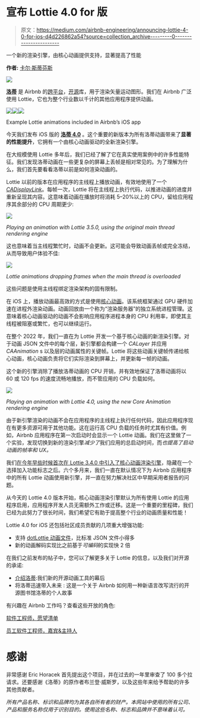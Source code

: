 # 宣布 Lottie 4.0 for 版

> 原文：<https://medium.com/airbnb-engineering/announcing-lottie-4-0-for-ios-d4d226862a54?source=collection_archive---------0----------------------->

一个新的渲染引擎，由核心动画提供支持，显著提高了性能

**作者:** [卡尔·斯蒂芬斯](https://www.linkedin.com/in/calstephens/)

![](img/108f980b0f645ceab52024aa1ad4ee27.png)

[**洛蒂**](https://airbnb.design/lottie/) 是 Airbnb 的[跨平台](https://airbnb.io/lottie/#/README)，[开源](https://github.com/airbnb/lottie-ios)库，用于渲染矢量运动图形。我们在 Airbnb 广泛使用 Lottie，它也为整个行业数以千计的其他应用程序提供动画。

![](img/640d35d6a187dbc17ace0399e90561e9.png)![](img/196e0aa12cf509a2826e2a312ae48482.png)![](img/ee086c802dc4e191e730b234e6ace6f5.png)

Example Lottie animations included in Airbnb’s iOS app

今天我们发布 iOS 版的 [**洛蒂 4.0**](https://github.com/airbnb/lottie-ios/releases/tag/4.0.0) 。这个重要的新版本为所有洛蒂动画带来了**显著的性能提升**，它拥有一个由核心动画驱动的全新渲染引擎。

在大规模使用 Lottie 多年后，我们已经了解了它在真实使用案例中的许多性能特征。我们发现洛蒂动画在一些更复杂的屏幕上丢帧是相对常见的。为了理解为什么，我们首先要看看洛蒂以前是如何渲染动画的。

Lottie 以前的版本在应用程序的主线程上播放动画，有效地使用了一个[*CADisplayLink*](https://developer.apple.com/documentation/quartzcore/cadisplaylink?language=objc)。每帧一次，Lottie 将在主线程上执行代码，以推进动画的进度并重新呈现其内容。这意味着动画在播放时将消耗 5–20%以上的 CPU，留给应用程序其余部分的 CPU 周期更少:

![](img/66f497878291b8c826ac3fc6e916ffe9.png)

*Playing an animation with Lottie 3.5.0, using the original main thread rendering engine*

这也意味着当主线程繁忙时，动画不会更新。这可能会导致动画丢帧或完全冻结，从而导致用户体验不佳:

![](img/9a4242d71a3524d55d91d6ecf42c025e.png)

*Lottie animations dropping frames when the main thread is overloaded*

这些问题是使用主线程绑定渲染架构的固有限制。

在 iOS 上，播放动画最高效的方式是使用[核心动画](https://developer.apple.com/documentation/quartzcore?language=objc)。该系统框架通过 GPU 硬件加速在进程外渲染动画。动画回放由一个称为“渲染服务器”的独立系统进程管理。这意味着核心动画驱动的动画不会影响应用程序进程本身的 CPU 利用率，即使其主线程被阻塞或繁忙，也可以继续运行。

在整个 2022 年，我们一直在为 Lottie 开发一个基于核心动画的新渲染引擎。对于动画 JSON 文件中的每个层，新引擎都会构建一个 *CALayer* 并应用 *CAAnimation* s 以及层的动画属性的关键帧。Lottie 将这些动画关键帧传递给核心动画，核心动画负责将它们实际渲染到屏幕上，并更新每一帧的动画。

这个新的引擎消除了播放洛蒂动画的 CPU 开销，并有效地保证了洛蒂动画将以 60 或 120 fps 的速度流畅地播放，而不管应用的 CPU 负载如何。

![](img/881a5925f6bb4736909ebae4ebc889c4.png)

*Playing an animation with Lottie 4.0, using the new Core Animation rendering engine*

由于新引擎渲染的动画不会在应用程序的主线程上执行任何代码，因此应用程序现在有更多资源可用于其他功能。这在运行高 CPU 负载的任务时尤其有价值。例如，Airbnb 应用程序在第一次启动时会显示一个 Lottie 动画。我们在这里做了一个实验，发现切换到新的渲染引擎*减少了*我们应用的总启动时间，而*也提高了启动动画的帧率和 UX。*

我们[在今年早些时候首次在 Lottie 3.4.0 中引入了核心动画渲染引擎](https://github.com/airbnb/lottie-ios/discussions/1627)，隐藏在一个选择加入功能标志之后。六个多月来，我们一直在默认情况下为 Airbnb 应用程序中的所有 Lottie 动画使用新引擎，并一直在努力解决社区中早期采用者报告的问题。

从今天的 Lottie 4.0 版本开始，核心动画渲染引擎默认为所有使用 Lottie 的应用程序启用，应用程序开发人员无需额外工作或迁移。这是一个重要的里程碑，我们已经为此努力了很长时间，我们希望它有助于提高整个行业的动画质量和性能！

Lottie 4.0 for iOS 还包括社区成员贡献的几项重大增强功能:

*   支持 [dotLottie 动画文件](https://dotlottie.io/)，比标准 JSON 文件小得多
*   新的动画解码实现比之前基于*可编码*的实现快 2 倍

在我们之前发布的帖子中，您可以了解更多关于 Lottie 的信息，以及我们对开源的承诺:

*   [介绍洛蒂](https://airbnb.design/introducing-lottie/):我们新的开源动画工具的幕后
*   将洛蒂迅速带入未来 : 这是一个关于 Airbnb 如何用一种新语言改写流行的开源图书馆洛蒂的个人故事

有兴趣在 Airbnb 工作吗？查看这些开放的角色:

[软件工程师，愿望清单](https://careers.airbnb.com/positions/4693375/)

[员工软件工程师，嘉宾&主持人](https://careers.airbnb.com/positions/4665949/)

# 感谢

非常感谢 Eric Horacek 首先提出这个项目，并在过去的一年里审查了 100 多个拉请求。还要感谢《洛蒂》的原作者布兰登·威斯罗，以及这些年来给予帮助的许多其他贡献者。

*所有产品名称、标识和品牌均为其各自所有者的财产。本网站中使用的所有公司、产品和服务名称仅用于识别目的。使用这些名称、标志和品牌并不意味着认可。*
